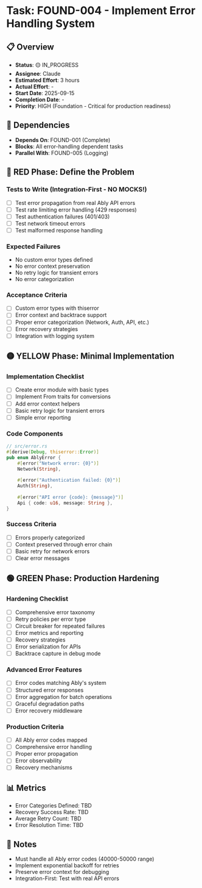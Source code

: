 # Task: FOUND-004 - Implement Error Handling System

## 📋 Overview
- **Status**: 🟡 IN_PROGRESS  
- **Assignee**: Claude
- **Estimated Effort**: 3 hours
- **Actual Effort**: -
- **Start Date**: 2025-09-15
- **Completion Date**: -
- **Priority**: HIGH (Foundation - Critical for production readiness)

## 🔗 Dependencies
- **Depends On**: FOUND-001 (Complete)
- **Blocks**: All error-handling dependent tasks
- **Parallel With**: FOUND-005 (Logging)

## 🔴 RED Phase: Define the Problem

### Tests to Write (Integration-First - NO MOCKS!)
- [ ] Test error propagation from real Ably API errors
- [ ] Test rate limiting error handling (429 responses)
- [ ] Test authentication failures (401/403)
- [ ] Test network timeout errors
- [ ] Test malformed response handling

### Expected Failures
- No custom error types defined
- No error context preservation
- No retry logic for transient errors
- No error categorization

### Acceptance Criteria
- [ ] Custom error types with thiserror
- [ ] Error context and backtrace support
- [ ] Proper error categorization (Network, Auth, API, etc.)
- [ ] Error recovery strategies
- [ ] Integration with logging system

## 🟡 YELLOW Phase: Minimal Implementation

### Implementation Checklist
- [ ] Create error module with basic types
- [ ] Implement From traits for conversions
- [ ] Add error context helpers
- [ ] Basic retry logic for transient errors
- [ ] Simple error reporting

### Code Components
```rust
// src/error.rs
#[derive(Debug, thiserror::Error)]
pub enum AblyError {
    #[error("Network error: {0}")]
    Network(String),
    
    #[error("Authentication failed: {0}")]
    Auth(String),
    
    #[error("API error {code}: {message}")]
    Api { code: u16, message: String },
}
```

### Success Criteria
- [ ] Errors properly categorized
- [ ] Context preserved through error chain
- [ ] Basic retry for network errors
- [ ] Clear error messages

## 🟢 GREEN Phase: Production Hardening

### Hardening Checklist
- [ ] Comprehensive error taxonomy
- [ ] Retry policies per error type
- [ ] Circuit breaker for repeated failures
- [ ] Error metrics and reporting
- [ ] Recovery strategies
- [ ] Error serialization for APIs
- [ ] Backtrace capture in debug mode

### Advanced Error Features
- [ ] Error codes matching Ably's system
- [ ] Structured error responses
- [ ] Error aggregation for batch operations
- [ ] Graceful degradation paths
- [ ] Error recovery middleware

### Production Criteria
- [ ] All Ably error codes mapped
- [ ] Comprehensive error handling
- [ ] Proper error propagation
- [ ] Error observability
- [ ] Recovery mechanisms

## 📊 Metrics
- Error Categories Defined: TBD
- Recovery Success Rate: TBD
- Average Retry Count: TBD
- Error Resolution Time: TBD

## 📝 Notes
- Must handle all Ably error codes (40000-50000 range)
- Implement exponential backoff for retries
- Preserve error context for debugging
- Integration-First: Test with real API errors